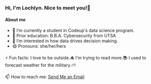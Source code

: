 ### Hi, I'm Lochlyn. Nice to meet you!👋




#### About me

- 🔭 I’m currently a student in Codeup's data science program.
- 🌱 Prior education: B.B.A. Cybersecurity from UTSA
- 🤔 I’m interested in how data drives decision making.
- 😄 Pronouns: she/her/hers


⚡ Fun facts: I love to be outside.⛺  I'm trying to read more.📚  I used to forecast weather for the military.⛅

📫 How to reach me: <a href="mailto:lochlyn.laskowski@gmail.com">Send Me an Email</a>

